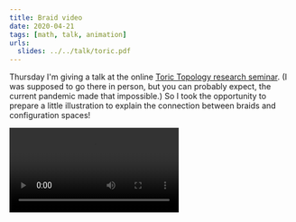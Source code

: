 ```yaml
---
title: Braid video
date: 2020-04-21
tags: [math, talk, animation]
urls:
  slides: ../../talk/toric.pdf
---
```


Thursday I'm giving a talk at the online [Toric Topology research seminar](http://www.fields.utoronto.ca/activities/19-20/research-seminar).
(I was supposed to go there in person, but you can probably expect, the current pandemic made that impossible.)
So I took the opportunity to prepare a little illustration to explain the connection between braids and configuration spaces!

<div class="aspect-w-16 aspect-h-9">
    <video controls loop autoplay>
        <source src="braid.mp4" type="video/mp4" />
    </video>
</div>

